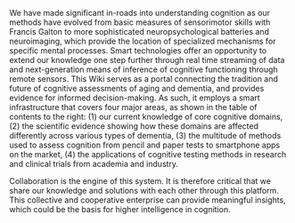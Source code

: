 We have made significant in-roads into understanding cognition as our methods have evolved from basic measures of sensorimotor skills with Francis Galton to more sophisticated neuropsychological batteries and neuroimaging, which provide the location of specialized mechanisms for specific mental processes. Smart technologies offer an opportunity to extend our knowledge one step further through real time streaming of data and next-generation means of inference of cognitive functioning through remote sensors. This Wiki serves as a portal connecting the tradition and future of cognitive assessments of aging and dementia, and provides evidence for informed decision-making. As such, it employs a smart infrastructure that covers four major areas, as shown in the table of contents to the right: (1) our current knowledge of core cognitive domains, (2) the scientific evidence showing how these domains are affected differently across various types of dementia, (3) the multitude of methods used to assess cognition from pencil and paper tests to smartphone apps on the market, (4) the applications of cognitive testing methods in research and clinical trials from academia and industry.

Collaboration is the engine of this system. It is therefore critical that we share our knowledge and solutions with each other through this platform. This collective and cooperative enterprise can provide meaningful insights, which could be the basis for higher intelligence in cognition.
